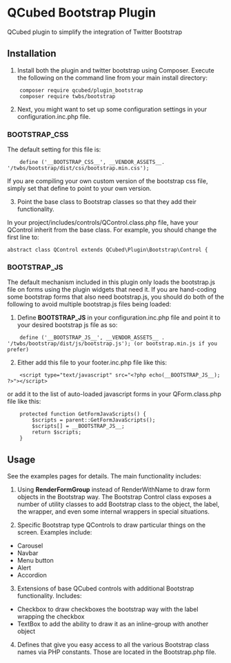 # QCubed Bootstrap Plugin
QCubed plugin to simplify the integration of Twitter Bootstrap

## Installation
1) Install both the plugin and twitter bootstrap using Composer. Execute the following on the command line from your main
install directory:
```
	composer require qcubed/plugin_bootstrap
	composer require twbs/bootstrap
```    
2) Next, you might want to set up some configuration settings in your configuration.inc.php file.

### __BOOTSTRAP_CSS__
The default setting for this file is:
```
	define ('__BOOTSTRAP_CSS__', __VENDOR_ASSETS__. '/twbs/bootstrap/dist/css/bootstrap.min.css');
```
If you are compiling your own custom version of the bootstrap css file, simply set that define to point to your own version.

3) Point the base class to Bootstrap classes so that they add their functionality.

In your project/includes/controls/QControl.class.php file, have your QControl inherit from the base class. For example,
you should change the first line to:

```
abstract class QControl extends QCubed\Plugin\Bootstrap\Control {
```

### __BOOTSTRAP_JS__
The default mechanism included in this plugin only loads the bootstrap.js file on forms using the plugin widgets that
need it. If you are hand-coding some bootstrap forms that also need bootstrap.js, you should do both of the following to avoid
multiple bootstrap.js files being loaded:

1) Define __BOOTSTRAP_JS__ in your configuration.inc.php file and point it to your desired bootstrap js file as so:
```
	define ('__BOOTSTRAP_JS__', __VENDOR_ASSETS__ . '/twbs/bootstrap/dist/js/bootstrap.js'); (or bootstrap.min.js if you prefer)
```
2) Either add this file to your footer.inc.php file like this:
```
	<script type="text/javascript" src="<?php echo(__BOOTSTRAP_JS__); ?>"></script>
```
or add it to the list of auto-loaded javascript forms in your QForm.class.php file like this:
```
	protected function GetFormJavaScripts() {
		$scripts = parent::GetFormJavaScripts();
		$scripts[] = __BOOTSTRAP_JS__;
		return $scripts;
	}

```

## Usage

See the examples pages for details. The main functionality includes:

1. Using **RenderFormGroup** instead of RenderWithName to draw form objects in the Bootstrap way. The Bootstrap Control
class exposes a number of utility classes to add Bootstrap class to the object, the label, the wrapper, and even
some internal wrappers in special situations.

2. Specific Bootstrap type QControls to draw particular things on the screen. Examples include:
 * Carousel
 * Navbar
 * Menu button
 * Alert
 * Accordion

3. Extensions of base QCubed controls with additional Bootstrap functionality. Includes:
 * Checkbox to draw checkboxes the bootstrap way with the label wrapping the checkbox
 * TextBox to add the ability to draw it as an inline-group with another object

4. Defines that give you easy access to all the various Bootstrap class names via PHP constants. Those are located
in the Bootstrap.php file.
